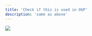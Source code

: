 ```yaml
---
title: 'Check if this is used in OGP'
description: 'same as above'
---
```


![](/images/meps/96750.jpg)
